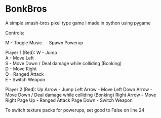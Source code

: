 # BonkBros
A simple smash-bros pixel type game I made in python using pygame


Controls:

M - Toggle Music
. - Spawn Powerup

Player 1 (Red):
W - Jump  
A - Move Left  
S - Move Down / Deal damage while colliding (Bonking)  
D - Move Right  
Q - Ranged Attack  
E - Switch Weapon  

Player 2 (Red):
Up Arrow - Jump
Left Arrow - Move Left
Down Arrow - Move Down / Deal damage while colliding (Bonking)
Right Arrow - Move Right
Page Up - Ranged Attack
Page Down - Switch Weapon


To switch texture packs for powerups, set good to False on line 24
